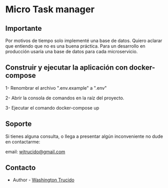 # Micro Task manager

## Importante

Por motivos de tiempo solo implementé una base de datos. Quiero aclarar que entiendo que no es una buena práctica.
Para un desarrollo en producción usaría una base de datos para cada microservicio.

## Construir y ejecutar la aplicación con docker-compose

1- Renombrar el archivo ".env.example" a ".env"

2- Abrir la consola de comandos en la raíz del proyecto.

3- Ejecutar el comando docker-compose up

## Soporte

Si tienes alguna consulta, o llega a presentar algún inconveniente no dude en contactarme:

email: wjtrucido@gmail.com

## Contacto

- Author - [Washington Trucido](www.linkedin.com/in/washington-javier-trucido-ba3229169)
